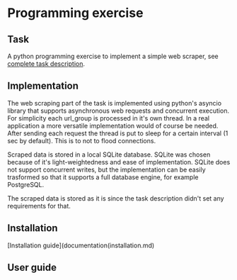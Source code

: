# Programming exercise

## Task

A python programming exercise to implement a simple web scraper, see [complete task description](documentation/cand_prog_task.md).

## Implementation

The web scraping part of the task is implemented using python's asyncio library that supports asynchronous web requests and concurrent execution. For simplicity each url_group is processed in it's own thread. In a real application a more versatile implementation would of course be needed. After sending each request the thread is put to sleep for a certain interval (1 sec by default). This is to not to flood connections. 

Scraped data is stored in a local SQLite database. SQLite was chosen because of it's light-weightedness and ease of implementation. SQLite does not support concurrent writes, but the implementation can be easily trasformed so that it supports a full database engine, for example PostgreSQL.

The scraped data is stored as it is since the task description didn't set any requirements for that. 


## Installation

[Installation guide](documentation(installation.md)

## User guide





